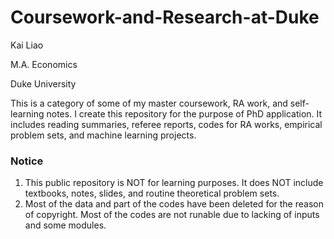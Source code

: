 # Coursework-and-Research-at-Duke
Kai Liao

M.A. Economics

Duke University

This is a category of some of my master coursework, RA work, and self-learning notes. I create this repository for the purpose of PhD application. It includes reading summaries, referee reports, codes for RA works, empirical problem sets, and machine learning projects.

### Notice

1. This public repository is NOT for learning purposes. It does NOT include textbooks, notes, slides, and routine theoretical problem sets. 
2. Most of the data and part of the codes have been deleted for the reason of copyright. Most of the codes are not runable due to lacking of inputs and some modules.







